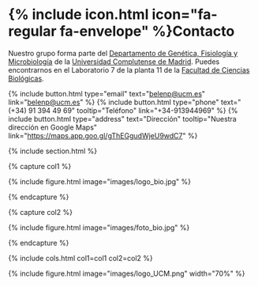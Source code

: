 # {% include icon.html icon="fa-regular fa-envelope" %}Contacto

Nuestro grupo forma parte del [Departamento de Genética, Fisiología y Microbiología](https://www.ucm.es/gfm/) de la [Universidad Complutense de Madrid](https://www.ucm.es/). Puedes encontrarnos en el Laboratorio 7 de la planta 11 de la [Facultad de Ciencias Biológicas](https://biologicas.ucm.es/).

{%
  include button.html
  type="email"
  text="belenp@ucm.es"
  link="belenp@ucm.es"
%}
{%
  include button.html
  type="phone"
  text="(+34) 91 394 49 69"
  tooltip="Teléfono"
  link="+34-913944969"
%}
{%
  include button.html
  type="address"
  text="Dirección"
  tooltip="Nuestra dirección en Google Maps"
  link="https://maps.app.goo.gl/gThEGgudWjeU9wdC7"
%}

{% include section.html %}

{% capture col1 %}

{%
  include figure.html
  image="images/logo_bio.jpg"
%}

{% endcapture %}

{% capture col2 %}

{%
  include figure.html
  image="images/foto_bio.jpg"
%}

{% endcapture %}

{% include cols.html col1=col1 col2=col2 %}

{%
  include figure.html
  image="images/logo_UCM.png"
  width="70%"
%}